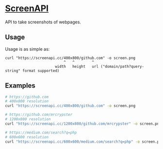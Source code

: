 # [ScreenAPI](https://screenapi.cc/)
API to take screenshots of webpages.

## Usage
Usage is as simple as:

```
curl "https://screenapi.cc/400x800/github.com" -o screen.png
                           ^   ^        ^
                       width   height   url ("domain/path?query-string" format supported)
```

## Examples
```bash
# https://github.com
# 400x800 resolution
curl "https://screenapi.cc/400x800/github.com" -o screen.png

# https://github.com/mrcrypster
# 1200x800 resolution
curl "https://screenapi.cc/1200x800/github.com/mrcrypster" -o screen.png

# https://medium.com/search?q=php
# 600x600 resolution
curl "https://screenapi.cc/600x600/medium.com/search?q=php" -o screen.png
```
